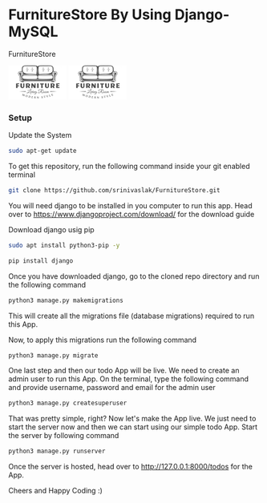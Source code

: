 # FurnitureStore By Using Django-MySQL
FurnitureStore



![todo App](https://github.com/srinivaslak/FurnitureStore/blob/aadbfa8835d295a6431cf65eac2ace30a4daa2cd/media/images/logo.png)
<img src="https://github.com/srinivaslak/FurnitureStore/blob/aadbfa8835d295a6431cf65eac2ace30a4daa2cd/media/images/logo.png">
### Setup
Update the System
```bash
sudo apt-get update
```
To get this repository, run the following command inside your git enabled terminal
```bash
git clone https://github.com/srinivaslak/FurnitureStore.git
```
You will need django to be installed in you computer to run this app. Head over to https://www.djangoproject.com/download/ for the download guide

Download django usig pip
```bash
sudo apt install python3-pip -y
```
```bash
pip install django
```
Once you have downloaded django, go to the cloned repo directory and run the following command

```bash
python3 manage.py makemigrations
```

This will create all the migrations file (database migrations) required to run this App.

Now, to apply this migrations run the following command
```bash
python3 manage.py migrate
```

One last step and then our todo App will be live. We need to create an admin user to run this App. On the terminal, type the following command and provide username, password and email for the admin user
```bash
python3 manage.py createsuperuser
```

That was pretty simple, right? Now let's make the App live. We just need to start the server now and then we can start using our simple todo App. Start the server by following command

```bash
python3 manage.py runserver
```

Once the server is hosted, head over to http://127.0.0.1:8000/todos for the App.

Cheers and Happy Coding :)


